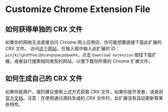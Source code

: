 # Customize Chrome Extension File

## 如何获得单独的 CRX 文件

如果你的网络无法直接访问 Chrome 网上应用店，你可能想要直接下载此扩展的 CRX 文件。
访问[这个网站](https://chrome-extension-downloader.com/)，在输入框中输入此扩展的 ID： `pinjkilghdfhnkibhcangnpmcpdpmehk`，点击 `Download extension` 按钮下载扩展。或者自行搜索相同类型的网站，以便下载你所需的 Chrome 扩展文件。

## 如何生成自己的 CRX 文件

如果你是用户，强烈建议使用上述方式获取 CRX 文件，如果你是开发者，请查阅[官方文档](https://developer.chrome.com/extensions/getstarted)。注意：在使用通过源码生成的 CRX 文件时，此扩展没有自动更新等某些特性。
